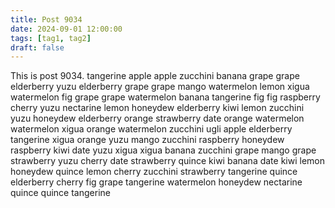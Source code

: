 ```yaml
---
title: Post 9034
date: 2024-09-01 12:00:00
tags: [tag1, tag2]
draft: false
---
```

This is post 9034.
tangerine
apple
apple
zucchini
banana
grape
grape
elderberry
yuzu
elderberry
grape
grape
mango
watermelon
lemon
xigua
watermelon
fig
grape
grape
watermelon
banana
tangerine
fig
fig
raspberry
cherry
yuzu
nectarine
lemon
honeydew
elderberry
kiwi
lemon
zucchini
yuzu
honeydew
elderberry
orange
strawberry
date
orange
watermelon
watermelon
xigua
orange
watermelon
zucchini
ugli
apple
elderberry
tangerine
xigua
orange
yuzu
mango
zucchini
raspberry
honeydew
raspberry
kiwi
date
yuzu
xigua
xigua
banana
zucchini
grape
mango
grape
strawberry
yuzu
cherry
date
strawberry
quince
kiwi
banana
date
kiwi
lemon
honeydew
quince
lemon
cherry
zucchini
strawberry
tangerine
quince
elderberry
cherry
fig
grape
tangerine
watermelon
honeydew
nectarine
quince
quince
tangerine
